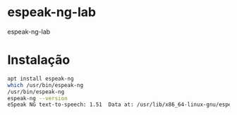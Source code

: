 # espeak-ng-lab
espeak-ng-lab

# Instalação

```bash
apt install espeak-ng
which /usr/bin/espeak-ng
/usr/bin/espeak-ng
espeak-ng --version
eSpeak NG text-to-speech: 1.51  Data at: /usr/lib/x86_64-linux-gnu/espeak-ng-data
```
